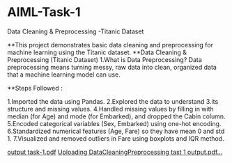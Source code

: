 # AIML-Task-1
Data Cleaning & Preprocessing -Titanic Dataset

**This project demonstrates basic data cleaning and preprocessing for machine learning using the Titanic dataset.
**Data Cleaning & Preprocessing (Titanic Dataset) 1.What is Data Preprocessing?
Data preprocessing means turning messy, raw data into clean, organized data that a machine learning model can use.

**Steps Followed :

1.Imported the data using Pandas.
2.Explored the data to understand
3.its structure and missing values.
4.Handled missing values by filling in with median (for Age) and mode (for Embarked), and dropped the Cabin column.
5.Encoded categorical variables (Sex, Embarked) using one-hot encoding.
6.Standardized numerical features (Age, Fare) so they have mean 0 and std 1.
7.Visualized and removed outliers in Fare using boxplots and IQR method.

[output task-1.pdf](https://github.com/user-attachments/files/20860850/output.task-1.pdf)
[Uploading DataCleaningPreprocessing tast 1 output.pdf…]()
